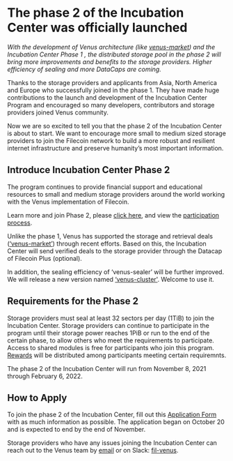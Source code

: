 # The phase 2 of the Incubation Center was officially launched

*With the development of Venus architecture (like [venus-market](https://github.com/filecoin-project/venus-market)) and the Incubation Center Phase 1 , the distributed storage pool in the phase 2 will bring more improvements and benefits to the storage providers. Higher efficiency of sealing and more DataCaps are coming.*

Thanks to the storage providers and applicants from Asia, North America and Europe who successfully joined in the phase 1. They have made huge contributions to the launch and development of the Incubation Center Program and encouraged so many developers, contributors and storage providers joined Venus community.

Now we are so excited to tell you that the phase 2 of the Incubation Center is about to start. We want to encourage more small to medium sized storage providers to join the Filecoin network to build a more robust and resilient internet infrastructure and preserve humanity’s most important information.

## Introduce Incubation Center Phase 2

The program continues to provide financial support and educational resources to small and medium storage providers around the world working with the Venus implementation of Filecoin.

Learn more and join Phase 2,  please [click here](https://venus.filecoin.io/incubation/Rules.html), and view the [participation process](https://venus.filecoin.io/incubation/Incubation%20Center%20participation%20process.html).

Unlike the phase 1, Venus has supported the storage and retrieval deals ([‘venus-market’](https://github.com/filecoin-project/venus-market)) through recent efforts. Based on this, the Incubation Center will send verified deals to the storage provider through the Datacap of Filecoin Plus (optional).

In addition, the sealing efficiency of ‘venus-sealer’ will be further improved. We will release a new version named [‘venus-cluster'](https://github.com/filecoin-project/venus-sealer). Welcome to use it.

## Requirements for the Phase 2

Storage providers must seal at least 32 sectors per day (1TiB) to join the Incubation Center. Storage providers can continue to participate in the program until their storage power reaches 1PiB or run to the end of the certain phase, to allow others who meet the requirements to participate. Access to shared modules is free for participants who join this program. [Rewards](https://venus.filecoin.io/incubation/Incubation_Center_Prize_Pool.html) will be distributed among participants meeting certain requiremnts.

The phase 2 of the Incubation Center will run from November 8, 2021 through February 6, 2022.

## How to Apply

To join the phase 2 of the Incubation Center, fill out this [Application Form](http://venusteam.mikecrm.com/1lmpQtj) with as much information as possible. The application began on October 20 and is expected to end by the end of November.

Storage providers who have any issues joining the Incubation Center can reach out to the Venus team by [email](venus@ipfsforce.com) or on  Slack: [fil-venus](https://filecoinproject.slack.com/archives/CEHHJNJS3).
